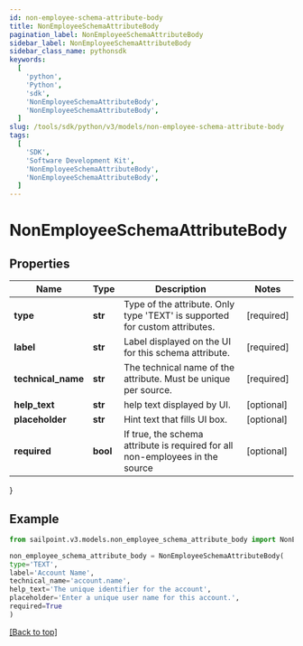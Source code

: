 ```yaml
---
id: non-employee-schema-attribute-body
title: NonEmployeeSchemaAttributeBody
pagination_label: NonEmployeeSchemaAttributeBody
sidebar_label: NonEmployeeSchemaAttributeBody
sidebar_class_name: pythonsdk
keywords:
  [
    'python',
    'Python',
    'sdk',
    'NonEmployeeSchemaAttributeBody',
    'NonEmployeeSchemaAttributeBody',
  ]
slug: /tools/sdk/python/v3/models/non-employee-schema-attribute-body
tags:
  [
    'SDK',
    'Software Development Kit',
    'NonEmployeeSchemaAttributeBody',
    'NonEmployeeSchemaAttributeBody',
  ]
---
```


# NonEmployeeSchemaAttributeBody

## Properties

| Name | Type | Description | Notes |
| --- | --- | --- | --- |
| **type** | **str** | Type of the attribute. Only type 'TEXT' is supported for custom attributes. | [required] |
| **label** | **str** | Label displayed on the UI for this schema attribute. | [required] |
| **technical_name** | **str** | The technical name of the attribute. Must be unique per source. | [required] |
| **help_text** | **str** | help text displayed by UI. | [optional] |
| **placeholder** | **str** | Hint text that fills UI box. | [optional] |
| **required** | **bool** | If true, the schema attribute is required for all non-employees in the source | [optional] |

}

## Example

```python
from sailpoint.v3.models.non_employee_schema_attribute_body import NonEmployeeSchemaAttributeBody

non_employee_schema_attribute_body = NonEmployeeSchemaAttributeBody(
type='TEXT',
label='Account Name',
technical_name='account.name',
help_text='The unique identifier for the account',
placeholder='Enter a unique user name for this account.',
required=True
)

```

[[Back to top]](#)
